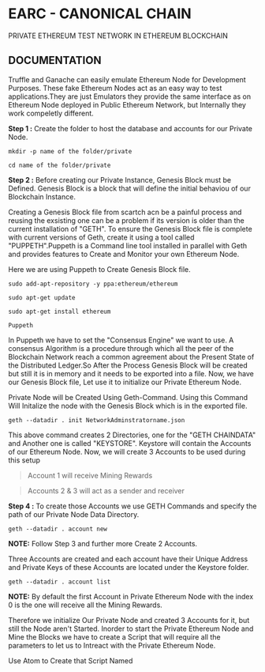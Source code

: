 # EARC - CANONICAL CHAIN 
PRIVATE ETHEREUM TEST NETWORK IN ETHEREUM BLOCKCHAIN
## DOCUMENTATION
Truffle and Ganache can easily emulate Ethereum Node for Development Purposes. These fake Ethereum Nodes act as an easy way to test applications.They are just Emulators they provide the same interface as on Ethereum Node deployed in Public Ethereum Network, but Internally they work compeletly different.
  
**Step 1 :** Create the folder to host the database and accounts for our Private Node.
```
mkdir -p name of the folder/private
```
```
cd name of the folder/private
```
**Step 2 :** Before creating our Private Instance, Genesis Block must be Defined. Genesis Block is a block that will define the initial behaviou of our Blockchain Instance.

Creating a Genesis Block file from scartch acn be a painful process and reusing the exsisting one can be a problem if its version is older than the current installation of "GETH". To ensure the Genesis Block file is complete with current versions of Geth, create it using a tool called "PUPPETH".Puppeth is a Command line tool installed in parallel with Geth and provides features to Create and Monitor your own Ethereum Node.

Here we are using Puppeth to Create Genesis Block file.
```
sudo add-apt-repository -y ppa:ethereum/ethereum
```
```
sudo apt-get update
```
```
sudo apt-get install ethereum
```
```
Puppeth
```
In Puppeth we have to set the "Consensus Engine" we want to use. A consensus Algorithm is a procedure through which all the peer of the Blockchain Network reach a common agreement about the Present State of the Distributed Ledger.So After the Process Genesis Block will be created but still it is in memory and it needs to be exported into a file. Now, we have our Genesis Block file, Let use it to initialize our Private Ethereum Node.

Private Node will be Created Using Geth-Command. Using this Command Will Initalize the node with the Genesis Block which is in the exported file.
```
geth --datadir . init NetworkAdminstratorname.json
```
This above command creates 2 Directories, one for the "GETH CHAINDATA" and Another one is called "KEYSTORE".
Keystore will contain the Accounts of our Ethereum Node.
Now, we will create 3 Accounts to be used during this setup
> Account 1 will receive Mining Rewards 

> Accounts 2 & 3 will act as a sender and receiver 

**Step 4 :** To create those Accounts we use GETH Commands and specify the path of our Private Node Data Directory.
```
geth --datadir . account new
```
**NOTE:** 
      Follow Step 3 and further more Create 2 Accounts.
      
Three Accounts are created and each account have their Unique Address and Private Keys of these Accounts are located under the Keystore folder.
```
geth --datadir . account list
```
**NOTE:**
      By default the first Account in Private Ethereum Node with the index 0 is the one will receive all the Mining Rewards.

Therefore we initialize Our Private Node and created 3 Accounts for it, but still the Node aren't Started.
Inorder to start the Private Ethereum Node and Mine the Blocks we have to create a Script that will require all the parameters to let us to Intreact with the Private Ethereum Node.

Use Atom to Create that Script Named <script name>.sh inside the Private Directory.
```
atom script name.sh
```
## Network Script.sh
```
geth --network id <id of the Ethereum Private Network> --mine --minethreads 2 --datadir "." --nodiscover --rpc --rpcport "8545" --port "30303" --rpccrosdomain --nat "any" --rpcapi eth,web3,personal,net --unlock 0 --password ./password.sec --ipcpath "<path to ipc file>"
```
	
**NOTE:**
	Create a password file accordingly
	
Then before running the file <script name>.sh we must turn it into the executable file and run.
```
chmod +x script name.sh
```
```
./script name.sh
```

So let Start the script, Now terminal shows the list of line says "GENERATING DAG PROGRESS" and in each line it have percentage element that shows the progress of the DAG GENERATION.
DAG (or) Directed Acyclic Graph is a Data Structure is needed by the Ethash Algorithm. DAG is Generated every 30,000 Blocks and Period of 30,000 blocks is called as an "EPOCH".


## ADDITIONAL CONTENT

To attach the Geth Console to the running Node, The below cmd will connect Private Node with the Geth Javascript Console.
```
geth attach
```
(or)
```
geth console
```
	
## GETH CONSOLE COMMAND LIST
1.To display the total no. of accounts in the Private Node with their Address.
```
eth.accounts 
``` 
2.To display the Address of Coinbase Account ( Account which receive Mining rewards ).
```
eth.coinbase
```
3.To display the Account balance of Coinbase Account.
``` 
eth.getBalance(eth.coinbase)
```
4.To display the Account balance of specific Account in our Private Node with their respective index no.
```
eth.getBalance(eth.accounts[index of Account no.])
```
5.To display the Account balance of Coinbase Account in terms of ETH.
```
web3.fromWei(eth.getBalance(eth.coinbase), "ether")
```
6.To display the Account balance of specific Account in our Private Node with their respective index no. in terms of ETH.
```
web3.fromWei(eth.getBalance(eth.accounts[index of Account no.]), "ether")
```
7.To stop Mining Process.
```
miner.stop()
```
8.To restart the Mining Process with no. of threads as its Parameter.
```
miner.start(no. of threads)
```
9.To get info of Chain Id.
```
net.version
```
10.To Initiate Transaction.
```
eth.sendTransaction({from:eth.coinbase,
		     to:eth.accounts[index no.],
		     value:web.toWei(Transaction Amount,"ether")})
```
------------------------------------------------------------------------------------------------------------

